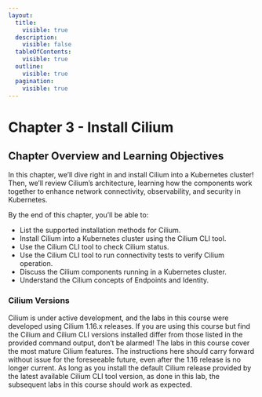 ```yaml
---
layout:
  title:
    visible: true
  description:
    visible: false
  tableOfContents:
    visible: true
  outline:
    visible: true
  pagination:
    visible: true
---
```


# Chapter 3 - Install Cilium

## Chapter Overview and Learning Objectives

In this chapter, we’ll dive right in and install Cilium into a Kubernetes cluster! Then, we’ll review Cilium’s architecture, learning how the components work together to enhance network connectivity, observability, and security in Kubernetes.

By the end of this chapter, you’ll be able to:

* List the supported installation methods for Cilium.
* Install Cilium into a Kubernetes cluster using the Cilium CLI tool.
* Use the Cilium CLI tool to check Cilium status.
* Use the Cilium CLI tool to run connectivity tests to verify Cilium operation.
* Discuss the Cilium components running in a Kubernetes cluster.
* Understand the Cilium concepts of Endpoints and Identity.

### Cilium Versions

Cilium is under active development, and the labs in this course were developed using Cilium 1.16.x releases. If you are using this course but find the Cilium and Cilium CLI versions installed differ from those listed in the provided command output, don’t be alarmed! The labs in this course cover the most mature Cilium features. The instructions here should carry forward without issue for the foreseeable future, even after the 1.16 release is no longer current. As long as you install the default Cilium release provided by the latest available Cilium CLI tool version, as done in this lab, the subsequent labs in this course should work as expected.

